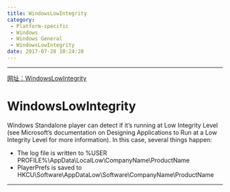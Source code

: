 ```yaml
---
title: WindowsLowIntegrity
category:
 - Platform-specific
 - Windows
 - Windows General
 - WindowsLowIntegrity
date: 2017-07-28 10:24:28
---
```


___

[网址：WindowsLowIntegrity](https://docs.unity3d.com/Manual/WindowsLowIntegrity.html)

# WindowsLowIntegrity
Windows Standalone player can detect if it’s running at Low Integrity Level (see Microsoft’s documentation on Designing Applications to Run at a Low Integrity Level for more information). In this case, several things happen:
- The log file is written to %USER PROFILE%\AppData\LocalLow\CompanyName\ProductName
- PlayerPrefs is saved to HKCU\Software\AppDataLow\Software\CompanyName\ProductName

___
